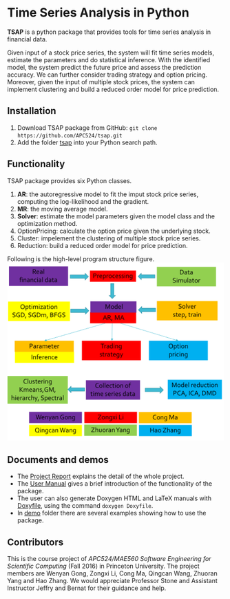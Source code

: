 # Time Series Analysis in Python


**TSAP** is a python package that provides tools for time series analysis in
financial data.

Given input of a stock price series, the system will fit time series models,
estimate the parameters and do statistical inference. With the identified model,
the system predict the future price and assess the prediction accuracy.  We can
further consider trading strategy and option pricing. Moreover, given the input
of multiple stock prices, the system can implement clustering and build a
reduced order model for price prediction.


## Installation

1. Download TSAP package from GitHub: 
  `git clone https://github.com/APC524/tsap.git`
2. Add the folder [tsap](https://github.com/APC524/tsap/tree/master/tsap) into
   your Python search path.


## Functionality

TSAP package provides six Python classes.
1. **AR**: the autoregressive model to fit the imput stock price series,
   computing the log-likelihood and the gradient.
2. **MR**: the moving average model.
3. **Solver**: estimate the model parameters given the model class and the
   optimization method.
4. OptionPricing: calculate the option price given the underlying stock.
5. Cluster: impelement the clustering of multiple stock price series.
6. Reduction: build a reduced order model for price prediction. 

Following is the high-level program structure figure.
![Program structure](https://github.com/APC524/tsap/blob/master/doc/report/Figure/structure.png)


## Documents and demos

* The [Project Report](https://github.com/APC524/tsap/blob/master/doc/report/report.pdf)
  explains the detail of the whole project.
* The [User Manual](https://github.com/APC524/tsap/blob/master/doc/manual/manual.pdf)
  gives a brief introduction of the functionality of the package.
* The user can also generate Doxygen HTML and LaTeX manuals with
  [Doxyfile](https://github.com/APC524/tsap/blob/master/doc/manual/Doxyfile),
  using the command `doxygen Doxyfile`.
* In [demo](https://github.com/APC524/tsap/tree/master/demo) folder there are
  several examples showing how to use the package.


## Contributors

This is the course project of *APC524/MAE560 Software Engineering for Scientific
Computing* (Fall 2016) in Princeton University. The project members are Wenyan
Gong, Zongxi Li, Cong Ma, Qingcan Wang, Zhuoran Yang and Hao Zhang. We would
appreciate Professor Stone and Assistant Instructor Jeffry and Bernat for their
guidance and help.
